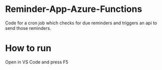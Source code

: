 # Reminder-App-Azure-Functions

Code for a cron job which checks for due reminders and triggers an api to send those reminders.

# How to run
Open in VS Code and press F5
